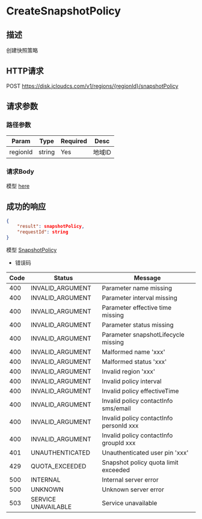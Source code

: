 # CreateSnapshotPolicy

## 描述

创建快照策略

## HTTP请求

POST <https://disk.jcloudcs.com/v1/regions/{regionId}/snapshotPolicy>

## 请求参数

### 路径参数

| Param | Type | Required | Desc |
|---|---|---|---|
| regionId | string | Yes | 地域ID |

### 请求Body

模型 [here](../model/CreateSnapshotPolicyRequest.md)

## 成功的响应

```json
{
    "result": snapshotPolicy,
    "requestId": string
}
```
模型 [SnapshotPolicy](../model/SnapshotPolicy.md)

- 错误码

| Code | Status | Message |
|---|---|---|
| 400 | INVALID_ARGUMENT | Parameter name missing |
| 400 | INVALID_ARGUMENT | Parameter interval missing |
| 400 | INVALID_ARGUMENT | Parameter effective time missing |
| 400 | INVALID_ARGUMENT | Parameter status missing |
| 400 | INVALID_ARGUMENT | Parameter snapshotLifecycle missing |
| 400 | INVALID_ARGUMENT | Malformed name 'xxx' |
| 400 | INVALID_ARGUMENT | Malformed status 'xxx' |
| 400 | INVALID_ARGUMENT | Invalid region 'xxx' |
| 400 | INVALID_ARGUMENT | Invalid policy interval |
| 400 | INVALID_ARGUMENT | Invalid policy effectiveTime |
| 400 | INVALID_ARGUMENT | Invalid policy contactInfo sms/email |
| 400 | INVALID_ARGUMENT | Invalid policy contactInfo personId xxx |
| 400 | INVALID_ARGUMENT | Invalid policy contactInfo groupId xxx |
| 401 | UNAUTHENTICATED | Unauthenticated user pin 'xxx' |
| 429 | QUOTA_EXCEEDED | Snapshot policy quota limit exceeded |
| 500 | INTERNAL | Internal server error |
| 500 | UNKNOWN | Unknown server error |
| 503 | SERVICE UNAVAILABLE | Service unavailable |
